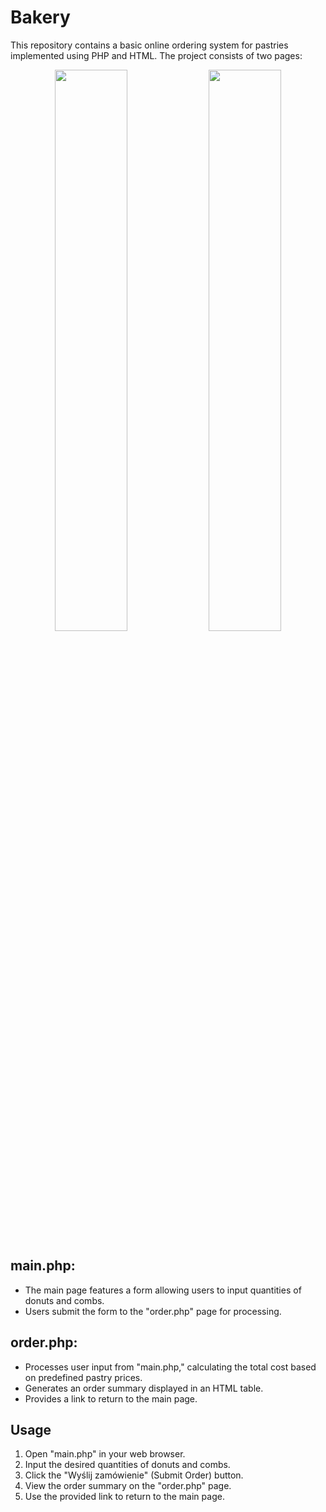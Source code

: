 # Bakery

This repository contains a basic online ordering system for pastries implemented using PHP and HTML. The project consists of two pages:

<p align="center">
<img src="https://i.imgur.com/Z6YTPJu.png" width=48%/>
<img src="https://i.imgur.com/KLeQZvY.png" width=48%/>
</p>

## main.php:
- The main page features a form allowing users to input quantities of donuts and combs.
- Users submit the form to the "order.php" page for processing.

## order.php:
- Processes user input from "main.php," calculating the total cost based on predefined pastry prices.
- Generates an order summary displayed in an HTML table.
- Provides a link to return to the main page.

## Usage
1. Open "main.php" in your web browser.
2. Input the desired quantities of donuts and combs.
3. Click the "Wyślij zamówienie" (Submit Order) button.
4. View the order summary on the "order.php" page.
5. Use the provided link to return to the main page.
